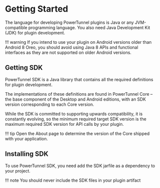 # Getting Started

The language for developing PowerTunnel plugins is Java or any JVM-compatible programming language. You also need Java Development Kit (JDK) for plugin development.

!!! warning
    If you intend to use your plugin on Android versions older than Android 8 Oreo, you should avoid using Java 8 APIs and functional interfaces as they are not supported on older Android versions.

## Getting SDK

PowerTunnel SDK is a Java library that contains all the required definitions for plugin development.

The implementations of these definitions are found in PowerTunnel Core – the base component of the Desktop and Android editions, with an SDK version corresponding to each Core version.

While the SDK is committed to supporting upwards compatibility, it is constantly evolving, so the minimum required target SDK version is the maximum required SDK version for API calls by your plugin.

!!! tip
    Open the About page to determine the version of the Core shipped with your application.

## Installing SDK

To use PowerTunnel SDK, you need add the SDK jarfile as a dependency to your project.

!!! note
    You should never include the SDK files in your plugin artifact